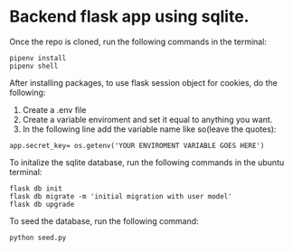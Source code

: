 # Backend flask app using sqlite.

Once the repo is cloned, run the following commands in the terminal:

```
pipenv install
pipenv shell
```

After installing packages, to use flask session object for cookies, do the following:

1. Create a .env file
2. Create a variable enviroment and set it equal to anything you want. 
3. In the following line add the variable name like so(leave the quotes):

```
app.secret_key= os.getenv('YOUR ENVIROMENT VARIABLE GOES HERE')
```


To initalize the sqlite database, run the following commands in the ubuntu terminal:

```
flask db init
flask db migrate -m 'initial migration with user model'
flask db upgrade
```

To seed the database, run the following command:

```
python seed.py
```